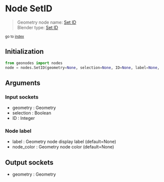 
# Node SetID

> Geometry node name: [Set ID](https://docs.blender.org/manual/en/latest/modeling/geometry_nodes/geometry/set_id.html)<br>
  Blender type: [Set ID](https://docs.blender.org/api/current/bpy.types.GeometryNodeSetID.html)
  
<sub>go to [index](/docs/index.md)</sub>

## Initialization

```python
from geonodes import nodes
node = nodes.SetID(geometry=None, selection=None, ID=None, label=None, node_color=None)
```



## Arguments


### Input sockets

- geometry : Geometry
- selection : Boolean
- ID : Integer

### Node label

- label : Geometry node display label (default=None)
- node_color : Geometry node color (default=None)

## Output sockets

- geometry : Geometry
